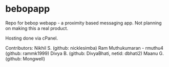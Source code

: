 # bebopapp
Repo for bebop webapp - a proximity based messaging app. Not planning on making this a real product.

Hosting done via cPanel.

Contributors:
Nikhil S. (github: nicklesimba)
Ram Muthukumaran - rmuthu4 (github: rammk1999)
Divya B. (github: DivyaBhati, netid: dbhati2)
Maanu G. (github: Mongwell)
